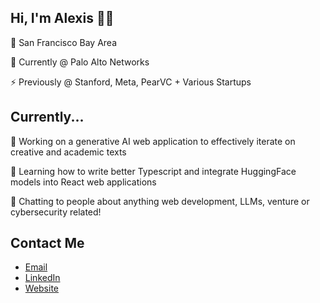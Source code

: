 ## Hi, I'm Alexis 👋🏼 

📍  San Francisco Bay Area

💼  Currently @ Palo Alto Networks

⚡  Previously @ Stanford, Meta, PearVC + Various Startups

## Currently...

🔭  Working on a generative AI web application to effectively iterate on creative and academic texts

🌱  Learning how to write better Typescript and integrate HuggingFace models into React web applications

💬  Chatting to people about anything web development, LLMs, venture or cybersecurity related!

## Contact Me
- [Email](mailto:alexis.echano@gmail.com)
- [LinkedIn](https://www.linkedin.com/in/aechano/)
- [Website](https://alexisechano.github.io/)

<!--
**alexisechano/alexisechano** is a ✨ _special_ ✨ repository because its `README.md` (this file) appears on your GitHub profile.

Here are some ideas to get you started:

- 🔭 I’m currently working on ...
- 🌱 I’m currently learning ...
- 👯 I’m looking to collaborate on ...
- 🤔 I’m looking for help with ...
- 💬 Ask me about ...
- 📫 How to reach me: ...
- 😄 Pronouns: ...
- ⚡ Fun fact: ...
-->

